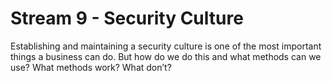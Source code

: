 # Stream 9 - Security Culture
Establishing and maintaining a security culture is one of the most important things a business can do.
But how do we do this and what methods can we use? What methods work? What don’t?